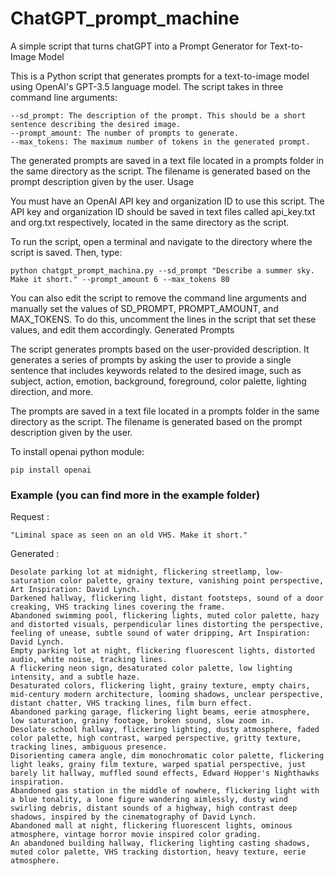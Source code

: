 # ChatGPT_prompt_machine
A simple script that turns chatGPT into a Prompt Generator for Text-to-Image Model

This is a Python script that generates prompts for a text-to-image model using OpenAI's GPT-3.5 language model. The script takes in three command line arguments:

    --sd_prompt: The description of the prompt. This should be a short sentence describing the desired image.
    --prompt_amount: The number of prompts to generate.
    --max_tokens: The maximum number of tokens in the generated prompt.

The generated prompts are saved in a text file located in a prompts folder in the same directory as the script. The filename is generated based on the prompt description given by the user.
Usage

You must have an OpenAI API key and organization ID to use this script. The API key and organization ID should be saved in text files called api_key.txt and org.txt respectively, located in the same directory as the script.

To run the script, open a terminal and navigate to the directory where the script is saved. Then, type:

    python chatgpt_prompt_machina.py --sd_prompt "Describe a summer sky. Make it short." --prompt_amount 6 --max_tokens 80

You can also edit the script to remove the command line arguments and manually set the values of SD_PROMPT, PROMPT_AMOUNT, and MAX_TOKENS. To do this, uncomment the lines in the script that set these values, and edit them accordingly.
Generated Prompts

The script generates prompts based on the user-provided description. It generates a series of prompts by asking the user to provide a single sentence that includes keywords related to the desired image, such as subject, action, emotion, background, foreground, color palette, lighting direction, and more.

The prompts are saved in a text file located in a prompts folder in the same directory as the script. The filename is generated based on the prompt description given by the user.

To install openai python module:

    pip install openai

### Example (you can find more in the example folder)



Request :

    "Liminal space as seen on an old VHS. Make it short."
    
Generated :

    Desolate parking lot at midnight, flickering streetlamp, low-saturation color palette, grainy texture, vanishing point perspective, Art Inspiration: David Lynch.
    Darkened hallway, flickering light, distant footsteps, sound of a door creaking, VHS tracking lines covering the frame.
    Abandoned swimming pool, flickering lights, muted color palette, hazy and distorted visuals, perpendicular lines distorting the perspective, feeling of unease, subtle sound of water dripping, Art Inspiration: David Lynch.
    Empty parking lot at night, flickering fluorescent lights, distorted audio, white noise, tracking lines.
    A flickering neon sign, desaturated color palette, low lighting intensity, and a subtle haze.
    Desaturated colors, flickering light, grainy texture, empty chairs, mid-century modern architecture, looming shadows, unclear perspective, distant chatter, VHS tracking lines, film burn effect.
    Abandoned parking garage, flickering light beams, eerie atmosphere, low saturation, grainy footage, broken sound, slow zoom in.
    Desolate school hallway, flickering lighting, dusty atmosphere, faded color palette, high contrast, warped perspective, gritty texture, tracking lines, ambiguous presence.
    Disorienting camera angle, dim monochromatic color palette, flickering light leaks, grainy film texture, warped spatial perspective, just barely lit hallway, muffled sound effects, Edward Hopper's Nighthawks inspiration.
    Abandoned gas station in the middle of nowhere, flickering light with a blue tonality, a lone figure wandering aimlessly, dusty wind swirling debris, distant sounds of a highway, high contrast deep shadows, inspired by the cinematography of David Lynch.
    Abandoned mall at night, flickering fluorescent lights, ominous atmosphere, vintage horror movie inspired color grading.
    An abandoned building hallway, flickering lighting casting shadows, muted color palette, VHS tracking distortion, heavy texture, eerie atmosphere.

